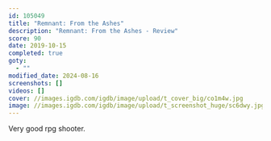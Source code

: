 ```yaml
---
id: 105049
title: "Remnant: From the Ashes"
description: "Remnant: From the Ashes - Review"
score: 90
date: 2019-10-15
completed: true
goty:
  - ""
modified_date: 2024-08-16
screenshots: []
videos: []
cover: //images.igdb.com/igdb/image/upload/t_cover_big/co1m4w.jpg
image: //images.igdb.com/igdb/image/upload/t_screenshot_huge/sc6dwy.jpg
---
```

Very good rpg shooter.